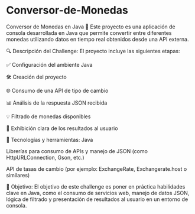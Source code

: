 # Conversor-de-Monedas
Conversor de Monedas en Java 💱 Este proyecto es una aplicación de consola desarrollada en Java que permite convertir entre diferentes monedas utilizando datos en tiempo real obtenidos desde una API externa.

🔍 Descripción del Challenge:
El proyecto incluye las siguientes etapas:

✅ Configuración del ambiente Java

🛠️ Creación del proyecto

🌐 Consumo de una API de tipo de cambio

📊 Análisis de la respuesta JSON recibida

💡 Filtrado de monedas disponibles

👀 Exhibición clara de los resultados al usuario

🧰 Tecnologías y herramientas:
Java

Librerías para consumo de APIs y manejo de JSON (como HttpURLConnection, Gson, etc.)

API de tasas de cambio (por ejemplo: ExchangeRate, Exchangerate.host o similares)

🎯 Objetivo:
El objetivo de este challenge es poner en práctica habilidades clave en Java, como el consumo de servicios web, manejo de datos JSON, lógica de filtrado y presentación de resultados al usuario en un entorno de consola.

